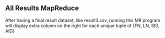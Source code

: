 ## All Results MapReduce

After having a final result dataset, like result3.csv, running this MR program will display extra column on the right for each unique tuple of {FN, LN, SID, AID}
